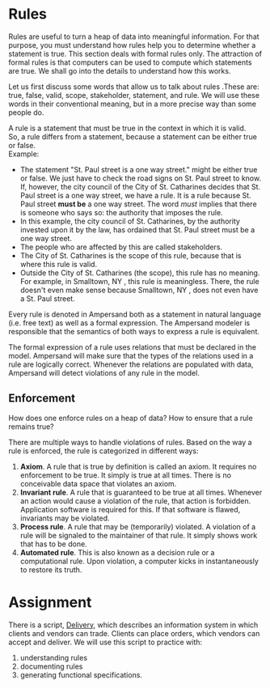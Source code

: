 # Rules

Rules are useful to turn a heap of data into meaningful information. For that purpose, you must understand how rules help you to determine whether a statement is true. This section deals with formal rules only. The attraction of formal rules is that computers can be used to compute which statements are true. We shall go into the details to understand how this works.

Let us first discuss some words that allow us to talk about rules .These are: true, false, valid, scope, stakeholder, statement, and rule. We will use these words in their conventional meaning, but in a more precise way than some people do.

A rule is a statement that must be true in the context in which it is valid.  
So, a rule differs from a statement, because a statement can be either true or false.  
Example:

* The statement "St. Paul street is a one way street." might be either true or false. We just have to check the road signs on St. Paul street to know. If, however, the city council of the City of St. Catharines decides that St. Paul street is a one way street, we have a rule. It is a rule because St. Paul street **must be** a one way street. 
  The word _must_ implies that there is someone who says so: the authority that imposes the rule.
* In this example, the city council of St. Catharines, by the authority invested upon it by the law, has ordained that St. Paul street must be a one way street.
* The people who are affected by this are called stakeholders.
* The City of St. Catharines is the scope of this rule, because that is where this rule is valid.
* Outside the City of St. Catharines \(the scope\), this rule has no meaning.
  For example, in Smalltown, NY , this rule is meaningless. There, the rule doesn't even make sense because Smalltown, NY , does not even have a St. Paul street.

Every rule is denoted in Ampersand both as a statement in natural language \(i.e. free text\) as well as a formal expression. The Ampersand modeler is responsible that the semantics of both ways to express a rule is equivalent.

The formal expression of a rule uses relations that must be declared in the model. Ampersand will make sure that the types of the relations used in a rule are logically correct. Whenever the relations are populated with data, Ampersand will detect violations of any rule in the model.

## Enforcement

How does one enforce rules on a heap of data? How to ensure that a rule remains true?

There are multiple ways to handle violations of rules. Based on the way a rule is enforced, the rule is categorized in different ways:

1. **Axiom**. A rule that is true by definition is called an axiom. It requires no enforcement to be true. It simply is true at all times. There is no conceivable data space that violates an axiom.
2. **Invariant rule**. A rule that is guaranteed to be true at all times. Whenever an action would cause a violation of the rule, that action is forbidden. Application software is required for this. If that software is flawed, invariants may be violated.
3. **Process rule**. A rule that may be \(temporarily\) violated. A violation of a rule will be signaled to the maintainer of that rule. It simply shows work that has to be done.
4. **Automated rule**. This is also known as a decision rule or a computational rule. Upon violation, a computer kicks in instantaneously to restore its truth.

# Assignment

There is a script, [Delivery](/tutorial/rules/try-it-out-delivery.md), which describes an information system in which clients and vendors can trade. Clients can place orders, which vendors can accept and deliver. We will use this script to practice with:

1. understanding rules
2. documenting rules
3. generating functional specifications.



